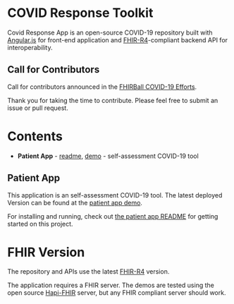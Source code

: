 # COVID Response Toolkit

Covid Response App is an open-source COVID-19 repository built with [Angular.js](https://angular.io/) for front-end application and [FHIR-R4](https://hl7.org/fhir/)-compliant backend API for interoperability.

## Call for Contributors

Call for contributors announced in the [FHIRBall COVID-19 Efforts](https://www.fhirball.org/fhirball-covid-19-efforts/).

Thank you for taking the time to contribute. Please feel free to submit an issue or pull request.

# Contents
* **Patient App** - [readme](./tree/master/patient-app), [demo](https://covid19.smilecdr.com/covid-response-app/) - self-assessment COVID-19 tool

## Patient App

This application is an self-assessment COVID-19 tool.  The latest deployed Version can be found at the [patient app demo](https://covid19.smilecdr.com/covid-response-app/).

For installing and running, check out [the patient app README](./tree/master/patient-app) for getting started on this project.

# FHIR Version

The repository and APIs use the latest [FHIR-R4](http://hl7.org/fhir/) version.

The application requires a FHIR server.  The demos are tested using the open source [Hapi-FHIR](https://hapifhir.io/) server, but any FHIR compliant server should work.

